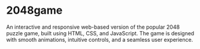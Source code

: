 # 2048game
An interactive and responsive web-based version of the popular 2048 puzzle game, built using HTML, CSS, and JavaScript. The game is designed with smooth animations, intuitive controls, and a seamless user experience.
